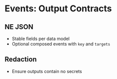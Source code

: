 # Events: Output Contracts

## NE JSON
- Stable fields per data model
- Optional composed events with `key` and `targets`

## Redaction
- Ensure outputs contain no secrets

